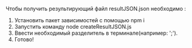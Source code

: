 Чтобы получить результирующий файл resultJSON.json необходимо :
1. Установить пакет зависимостей с помощью npm i
2. Запустить команду node createResultJSON.js
3. Ввести необходимый разделитель в терминале(например: ';').
4. Готово!
    
